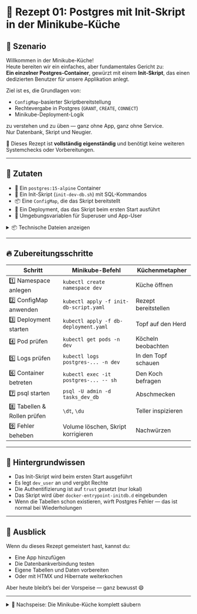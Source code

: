 [//]: # (docs/Minikube-Restaurant/Kochschule/01-postgres-init-rezept.md)
# 🧪 Rezept 01: Postgres mit Init-Skript in der Minikube-Küche

## 🍳 Szenario

Willkommen in der Minikube-Küche!  
Heute bereiten wir ein einfaches, aber fundamentales Gericht zu:  
**Ein einzelner Postgres-Container**, gewürzt mit einem **Init-Skript**, das einen dedizierten Benutzer für unsere Applikation anlegt.

Ziel ist es, die Grundlagen von:

- `ConfigMap`-basierter Skriptbereitstellung
- Rechtevergabe in Postgres (`GRANT`, `CREATE`, `CONNECT`)
- Minikube-Deployment-Logik

zu verstehen und zu üben — ganz ohne App, ganz ohne Service.  
Nur Datenbank, Skript und Neugier.

📝 Dieses Rezept ist **vollständig eigenständig** und benötigt keine weiteren Systemchecks oder Vorbereitungen.

---

## 🧾 Zutaten

- 🐳 Ein `postgres:15-alpine` Container
- 📜 Ein Init-Skript (`init-dev-db.sh`) mit SQL-Kommandos
- 📦 Eine `ConfigMap`, die das Skript bereitstellt
- 🧱 Ein Deployment, das das Skript beim ersten Start ausführt
- 🧂 Umgebungsvariablen für Superuser und App-User

<details>
<summary>📦 Technische Dateien anzeigen</summary>

Die folgenden Dateien findest du im Projekt unter `tasks/k8s/koch-rezepte/`.  
Du kannst sie direkt öffnen, ohne die Seite zu verlassen:

```
tasks/k8s/koch-rezepte/
├── init-db-script.yaml
└── db-deployment.yaml
```

🔗 [init-db-script.yaml](../../../k8s/koch-rezepte/init-db-script.yaml)  
🔗 [db-deployment.yaml](../../../k8s/koch-rezepte/db-deployment.yaml)

</details>

---

## 🔥 Zubereitungsschritte

| Schritt | Minikube-Befehl | Küchenmetapher |
|--------|------------------|----------------|
| 1️⃣ Namespace anlegen | `kubectl create namespace dev` | Küche öffnen |
| 2️⃣ ConfigMap anwenden | `kubectl apply -f init-db-script.yaml` | Rezept bereitstellen |
| 3️⃣ Deployment starten | `kubectl apply -f db-deployment.yaml` | Topf auf den Herd |
| 4️⃣ Pod prüfen | `kubectl get pods -n dev` | Köcheln beobachten |
| 5️⃣ Logs prüfen | `kubectl logs postgres-... -n dev` | In den Topf schauen |
| 6️⃣ Container betreten | `kubectl exec -it postgres-... -- sh` | Den Koch befragen |
| 7️⃣ psql starten | `psql -U admin -d tasks_dev_db` | Abschmecken |
| 8️⃣ Tabellen & Rollen prüfen | `\dt`, `\du` | Teller inspizieren |
| 9️⃣ Fehler beheben | Volume löschen, Skript korrigieren | Nachwürzen |

---

## 🧠 Hintergrundwissen

- Das Init-Skript wird beim ersten Start ausgeführt
- Es legt `dev_user` an und vergibt Rechte
- Die Authentifizierung ist auf `trust` gesetzt (nur lokal)
- Das Skript wird über `docker-entrypoint-initdb.d` eingebunden
- Wenn die Tabellen schon existieren, wirft Postgres Fehler — das ist normal bei Wiederholungen

---

## 📘 Ausblick

Wenn du dieses Rezept gemeistert hast, kannst du:

- Eine App hinzufügen
- Die Datenbankverbindung testen
- Eigene Tabellen und Daten vorbereiten
- Oder mit HTMX und Hibernate weiterkochen

Aber heute bleibt’s bei der Vorspeise — ganz bewusst 😄

---

<details>
<summary>🧼 Nachspeise: Die Minikube-Küche komplett säubern</summary>

Manchmal braucht ein Koch einen frischen Herd und leere Töpfe.  
Wenn du dieses Rezept erneut servieren möchtest, kannst du die Küche wie folgt reinigen:

### 🧹 1. Alte Töpfe vom Herd nehmen (Deployments löschen)

```bash
kubectl delete deployment postgres-dev -n dev
```

### 🧽 2. Gewürzmischung entsorgen (ConfigMap löschen)

```bash
kubectl delete configmap init-db-script -n dev
```

### 🧺 3. Übrig gebliebene Reste entfernen (Pods manuell löschen)

```bash
kubectl get pods -n dev
kubectl delete pod <pod-name> -n dev
```

### 🧊 4. Kühlschrank leeren (Persistente Volumes löschen, falls vorhanden)

```bash
kubectl get pvc -n dev
kubectl delete pvc <pvc-name> -n dev
```

### 🧯 5. Die Küche komplett schließen (Namespace löschen)

```bash
kubectl delete namespace dev
```

Und wenn du bereit bist für ein neues Menü:

```bash
kubectl create namespace dev
```

Dann kannst du das Rezept erneut servieren — frisch, klar und ohne Altlasten.

</details>

